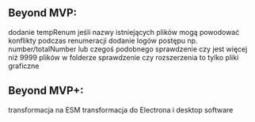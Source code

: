 ## Beyond MVP:

dodanie tempRenum jeśli nazwy istniejących plików mogą powodować konflikty podczas renumeracji
dodanie logów postępu np. number/totalNumber lub czegoś podobnego
sprawdzenie czy jest więcej niż 9999 plików w folderze
sprawdzenie czy rozszerzenia to tylko pliki graficzne

## Beyond MVP+:

transformacja na ESM
transformacja do Electrona i desktop software
